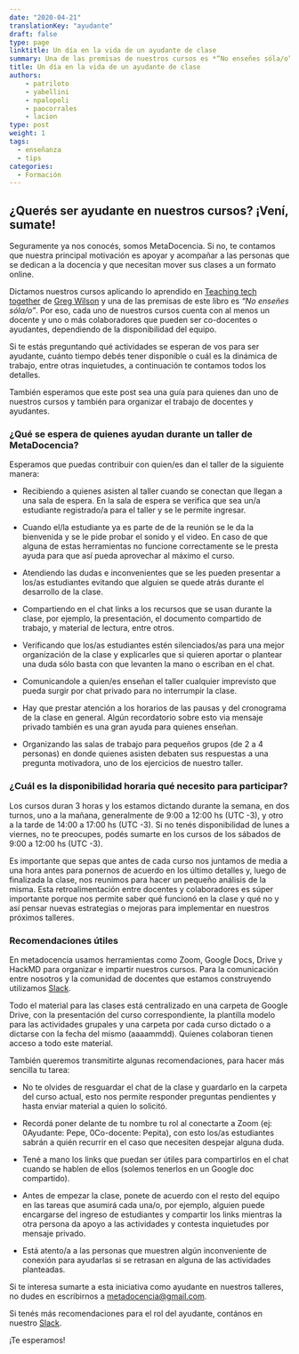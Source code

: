 ```yaml
---
date: "2020-04-21"
translationKey: "ayudante"
draft: false
type: page
linktitle: Un día en la vida de un ayudante de clase
summary: Una de las premisas de nuestros cursos es *“No enseñes sóla/o”*.  Por eso, cada curso cuenta con un docente, un co-docente y uno o más colaboradores, dependiendo de la disponibilidad del equipo.  Te resumimos qué actividades hace un ayudante, cuánto tiempo debes tener disponible, cuál es la dinámica de trabajo, entre otros detalles.
title: Un día en la vida de un ayudante de clase
authors:
    - patriloto
    - yabellini
    - npalopoli
    - paocorrales
    - lacion
type: post
weight: 1
tags: 
  - enseñanza
  - tips 
categories:
  - Formación
---
```


## ¿Querés ser ayudante en nuestros cursos? ¡Vení, sumate!

  
Seguramente ya nos conocés, somos MetaDocencia. Si no, te contamos que nuestra principal motivación es apoyar y acompañar a las personas que se dedican a la docencia y que necesitan mover sus clases a un formato online.

Dictamos nuestros cursos aplicando lo aprendido en [Teaching tech together](https://teachtogether.tech/) de [Greg Wilson](https://twitter.com/gvwilson) y una de las premisas de este libro es *“No enseñes sóla/o”*.  Por eso, cada uno de nuestros cursos cuenta con al menos un docente y uno o más colaboradores que pueden ser co-docentes o ayudantes, dependiendo de la disponibilidad del equipo. 

Si te estás preguntando qué actividades se esperan de vos para ser ayudante, cuánto tiempo debés tener disponible o cuál es la dinámica de trabajo, entre otras inquietudes, a continuación te contamos todos los detalles.

También esperamos que este post sea una guía para quienes dan uno de nuestros cursos y también para organizar el trabajo de docentes y ayudantes.

  
### ¿Qué se espera de quienes ayudan durante un taller de MetaDocencia?


Esperamos que puedas contribuir con quien/es dan el taller de la siguiente manera:


-   Recibiendo a quienes asisten al taller cuando se conectan que llegan a una sala de espera. En la sala de espera se verifica que sea un/a estudiante registrado/a para el taller y se le permite ingresar.

-   Cuando el/la estudiante ya es parte de de la reunión se le da la bienvenida y se le pide probar el sonido y el video. En caso de que alguna de estas herramientas no funcione correctamente se le presta ayuda para que así pueda aprovechar al máximo el curso.

-   Atendiendo las dudas e inconvenientes que se les pueden presentar a los/as estudiantes evitando que alguien se quede atrás durante el desarrollo de la clase.

-   Compartiendo en el chat links a los recursos que se usan durante la clase, por ejemplo, la presentación, el documento compartido de trabajo, y material de lectura, entre otros. 
    
-   Verificando que los/as estudiantes estén silenciados/as para una mejor organización de la clase y explicarles que si quieren aportar o plantear una duda sólo basta con que levanten la mano o escriban en el chat.

-   Comunicandole a quien/es enseñan el taller cualquier imprevisto que pueda surgir por chat privado para no interrumpir la clase.
    
-   Hay que prestar atención a los horarios de las pausas y del cronograma de la clase en general. Algún recordatorio sobre esto via mensaje privado también es una gran ayuda para quienes enseñan.
    
-   Organizando las salas de trabajo para pequeños grupos (de 2 a 4 personas) en donde quienes asisten debaten sus respuestas a una pregunta motivadora, uno de los ejercicios de nuestro taller.
    

### ¿Cuál es la disponibilidad horaria qué necesito para participar?

Los cursos duran 3 horas y los estamos dictando durante la semana, en dos turnos, uno a la mañana, generalmente de 9:00 a 12:00 hs (UTC -3), y otro a  la tarde de 14:00 a 17:00 hs (UTC -3).  Si no tenés disponibilidad de lunes a viernes, no te preocupes, podés sumarte en los cursos de los sábados de 9:00 a 12:00 hs (UTC -3).

Es importante que sepas que antes de cada curso nos juntamos de media a una hora antes para ponernos de acuerdo en los último detalles y, luego de finalizada la clase, nos reunimos para hacer un pequeño análisis de la misma. Esta retroalimentación entre docentes y colaboradores es súper importante porque nos permite saber qué funcionó en la clase y qué no y así pensar nuevas estrategias o mejoras para implementar en nuestros próximos talleres.

  
### Recomendaciones útiles

En metadocencia usamos herramientas como Zoom, Google Docs, Drive y HackMD para organizar e impartir nuestros cursos. Para la comunicación entre nosotros y la comunidad de docentes que estamos construyendo utilizamos [Slack](https://w3id.org/metadocencia/slack).

Todo el material para las clases está centralizado en una carpeta de Google Drive, con la presentación del curso correspondiente, la plantilla modelo para las actividades grupales y una carpeta por cada curso dictado o a dictarse con la fecha del mismo (aaaammdd). Quienes colaboran tienen acceso a todo este material.

También queremos transmitirte algunas recomendaciones, para hacer más sencilla tu tarea: 

-   No te olvides de resguardar el chat de la clase y guardarlo en la carpeta del curso actual, esto nos permite responder preguntas pendientes y hasta enviar material a quien lo solicitó.

-   Recordá poner delante de tu nombre tu rol al conectarte a Zoom (ej: 0Ayudante: Pepe, 0Co-docente: Pepita), con esto los/as estudiantes sabrán a quién recurrir en el caso que necesiten despejar alguna duda.

-   Tené a mano los links que puedan ser útiles para compartirlos en el chat cuando se hablen de ellos (solemos tenerlos en un Google doc compartido).
    
-   Antes de empezar la clase, ponete de acuerdo con el resto del equipo en las tareas que asumirá cada una/o, por ejemplo, alguien puede encargarse del ingreso de estudiantes y compartir los links mientras la otra persona da apoyo a las actividades y contesta inquietudes por mensaje privado.
    
-   Está atento/a a las personas que muestren algún inconveniente de conexión para ayudarlas si se retrasan en alguna de las actividades planteadas.
    
    
Si te interesa sumarte a esta iniciativa como ayudante en nuestros talleres, no dudes en escribirnos a metadocencia@gmail.com.

Si tenés más recomendaciones para el rol del ayudante, contános en nuestro [Slack](https://w3id.org/metadocencia/slack).

¡Te esperamos!
